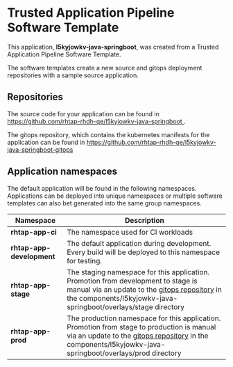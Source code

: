 # Trusted Application Pipeline Software Template

This application, **l5kyjowkv-java-springboot**, was created from a Trusted Application Pipeline Software Template.

The software templates create a new source and gitops deployment repositories with a sample source application. 

## Repositories

The source code for your application can be found in [https://github.com/rhtap-rhdh-qe/l5kyjowkv-java-springboot ](https://github.com/rhtap-rhdh-qe/l5kyjowkv-java-springboot ).
 
The gitops repository, which contains the kubernetes manifests for the application can be found in 
[https://github.com/rhtap-rhdh-qe/l5kyjowkv-java-springboot-gitops ](https://github.com/rhtap-rhdh-qe/l5kyjowkv-java-springboot-gitops ) 

## Application namespaces 

The default application will be found in the following namespaces. Applications can be deployed into unique namespaces or multiple software templates can also bet generated into the same group namespaces.  

|  Namespace   |  Description   |  
| -------- | -------- |
| **rhtap-app-ci** | The namespace used for CI workloads |
| **rhtap-app-development** | The default application during development. Every build will be deployed to this namespace for testing. |
| **rhtap-app-stage** | The staging namespace for this application. Promotion from development to stage is manual via an update to the [gitops repository](https://github.com/rhtap-rhdh-qe/l5kyjowkv-java-springboot-gitops ) in the components/l5kyjowkv-java-springboot/overlays/stage directory |
| **rhtap-app-prod** | The production namespace for this application. Promotion from stage to production is manual via an update to the [gitops repository](https://github.com/rhtap-rhdh-qe/l5kyjowkv-java-springboot-gitops ) in the components/l5kyjowkv-java-springboot/overlays/prod directory |